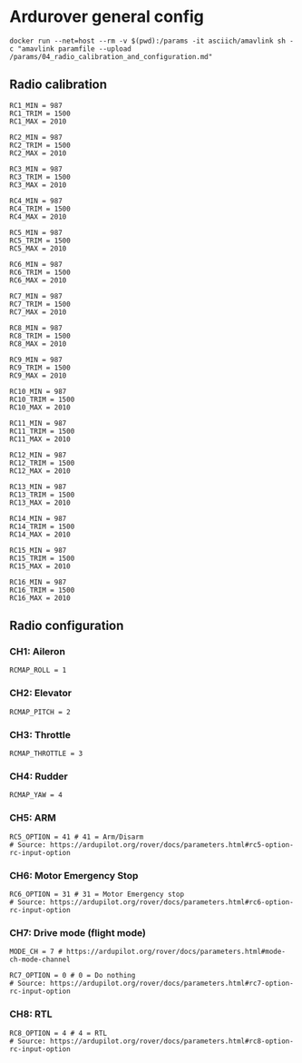 # Ardurover general config

```
docker run --net=host --rm -v $(pwd):/params -it asciich/amavlink sh -c "amavlink paramfile --upload /params/04_radio_calibration_and_configuration.md"
```

## Radio calibration

```
RC1_MIN = 987
RC1_TRIM = 1500
RC1_MAX = 2010

RC2_MIN = 987
RC2_TRIM = 1500
RC2_MAX = 2010

RC3_MIN = 987
RC3_TRIM = 1500
RC3_MAX = 2010

RC4_MIN = 987
RC4_TRIM = 1500
RC4_MAX = 2010

RC5_MIN = 987
RC5_TRIM = 1500
RC5_MAX = 2010

RC6_MIN = 987
RC6_TRIM = 1500
RC6_MAX = 2010

RC7_MIN = 987
RC7_TRIM = 1500
RC7_MAX = 2010

RC8_MIN = 987
RC8_TRIM = 1500
RC8_MAX = 2010

RC9_MIN = 987
RC9_TRIM = 1500
RC9_MAX = 2010

RC10_MIN = 987
RC10_TRIM = 1500
RC10_MAX = 2010

RC11_MIN = 987
RC11_TRIM = 1500
RC11_MAX = 2010

RC12_MIN = 987
RC12_TRIM = 1500
RC12_MAX = 2010

RC13_MIN = 987
RC13_TRIM = 1500
RC13_MAX = 2010

RC14_MIN = 987
RC14_TRIM = 1500
RC14_MAX = 2010

RC15_MIN = 987
RC15_TRIM = 1500
RC15_MAX = 2010

RC16_MIN = 987
RC16_TRIM = 1500
RC16_MAX = 2010
```

## Radio configuration

### CH1: Aileron

```
RCMAP_ROLL = 1
```

### CH2: Elevator

```
RCMAP_PITCH = 2
```

### CH3: Throttle

```
RCMAP_THROTTLE = 3
```

### CH4: Rudder

```
RCMAP_YAW = 4
```

### CH5: ARM

```
RC5_OPTION = 41 # 41 = Arm/Disarm
# Source: https://ardupilot.org/rover/docs/parameters.html#rc5-option-rc-input-option
```

### CH6: Motor Emergency Stop

```
RC6_OPTION = 31 # 31 = Motor Emergency stop
# Source: https://ardupilot.org/rover/docs/parameters.html#rc6-option-rc-input-option
```

### CH7: Drive mode (flight mode)

```
MODE_CH = 7 # https://ardupilot.org/rover/docs/parameters.html#mode-ch-mode-channel

RC7_OPTION = 0 # 0 = Do nothing
# Source: https://ardupilot.org/rover/docs/parameters.html#rc7-option-rc-input-option
```

### CH8: RTL

```
RC8_OPTION = 4 # 4 = RTL
# Source: https://ardupilot.org/rover/docs/parameters.html#rc8-option-rc-input-option
```
